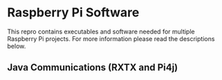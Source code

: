Raspberry Pi Software
=====================

This repro contains executables and software needed for multiple Raspberry Pi projects. For more information please read the descriptions below. 


Java Communications (RXTX and Pi4j)
-----------------------------------


